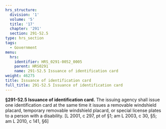 ```yaml
---
hrs_structure:
  division: '1'
  volume: '5'
  title: '17'
  chapter: '291'
  section: 291-52.5
type: hrs_section
tags:
  - Government
menu:
  hrs:
    identifier: HRS_0291-0052_0005
    parent: HRS0291
    name: 291-52.5 Issuance of identification card
weight: 46275
title: Issuance of identification card
full_title: 291-52.5 Issuance of identification card
---
```

**§291-52.5 Issuance of identification card.** The issuing agency shall issue one identification card at the same time it issues a removable windshield placard, temporary removable windshield placard, or special license plates to a person with a disability. [L 2001, c 297, pt of §1; am L 2003, c 30, §5; am L 2010, c 141, §6]